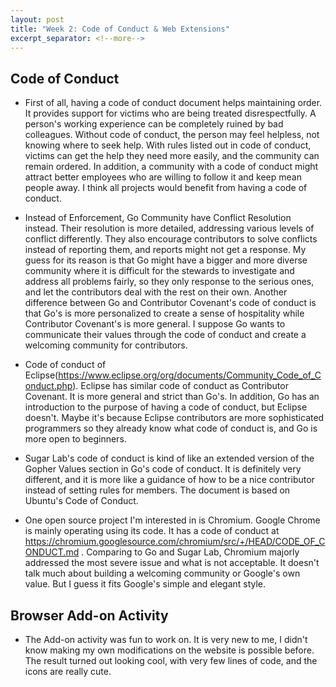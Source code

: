 ```yaml
---
layout: post
title: "Week 2: Code of Conduct & Web Extensions"
excerpt_separator: <!--more-->
---
```


## Code of Conduct

* First of all, having a code of conduct document helps maintaining order. <!--more--> It provides support for victims who are being treated disrespectfully. A person's working experience can be completely ruined by bad colleagues. Without code of conduct, the person may feel helpless, not knowing where to seek help. With rules listed out in code of conduct, victims can get the help they need more easily, and the community can remain ordered. In addition, a community with a code of conduct might attract better employees who are willing to follow it and keep mean people away. I think all projects would benefit from having a code of conduct.

* Instead of Enforcement, Go Community have Conflict Resolution instead. Their resolution is more detailed, addressing various levels of conflict differently. They also encourage contributors to solve conflicts instead of reporting them, and reports might not get a response. My guess for its reason is that Go might have a bigger and more diverse community where it is difficult for the stewards to investigate and address all problems fairly, so they only response to the serious ones, and let the contributors deal with the rest on their own. Another difference between Go and Contributor Covenant's code of conduct is that Go's is more personalized to create a sense of hospitality while Contributor Covenant's is more general. I suppose Go wants to communicate their values through the code of conduct and create a welcoming community for contributors. 

* Code of conduct of Eclipse(https://www.eclipse.org/org/documents/Community_Code_of_Conduct.php). Eclipse has similar code of conduct as Contributor Covenant. It is more general and strict than Go's. In addition, Go has an introduction to the purpose of having a code of conduct, but Eclipse doesn't. Maybe it's because Eclipse contributors are more sophisticated programmers so they already know what code of conduct is, and Go is more open to beginners.

* Sugar Lab's code of conduct is kind of like an extended version of the Gopher Values section in Go's code of conduct. It is definitely very different, and it is more like a guidance of how to be a nice contributor instead of setting rules for members. The document is based on Ubuntu's Code of Conduct. 

* One open source project I'm interested in is Chromium. Google Chrome is mainly operating using its code. It has a code of conduct at https://chromium.googlesource.com/chromium/src/+/HEAD/CODE_OF_CONDUCT.md . Comparing to Go and Sugar Lab, Chromium majorly addressed the most severe issue and what is not acceptable. It doesn't talk much about building a welcoming community or Google's own value. But I guess it fits Google's simple and elegant style. 

## Browser Add-on Activity

* The Add-on activity was fun to work on. It is very new to me, I didn't know making my own modifications on the website is possible before. The result turned out looking cool, with very few lines of code, and the icons are really cute. 



